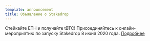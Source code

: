 ```yaml
---
template: announcement
title: Объявление о Stakedrop
---
```

Стейкайте ETH и получайте tBTC! Присоединяйтесь к онлайн-мероприятию по запуску Stakedrop 8 июня 2020 года. <a href="https://www.crowdcast.io/e/keep-stakedrop---live" target="_blank" rel="noopener noreferrer">Подробнее</a>
